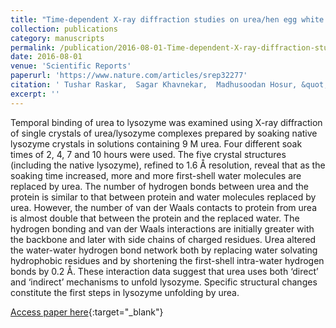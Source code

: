 ```yaml
---
title: "Time-dependent X-ray diffraction studies on urea/hen egg white lysozyme complexes reveal structural changes that indicate onset of denaturation"
collection: publications
category: manuscripts
permalink: /publication/2016-08-01-Time-dependent-X-ray-diffraction-studies-on-ureahen-egg-white-lysozyme-complexes-reveal-structural-changes-that-indicate-onset-of-denaturation
date: 2016-08-01
venue: 'Scientific Reports'
paperurl: 'https://www.nature.com/articles/srep32277'
citation: ' Tushar Raskar,  Sagar Khavnekar,  Madhusoodan Hosur, &quot;Time-dependent X-ray diffraction studies on urea/hen egg white lysozyme complexes reveal structural changes that indicate onset of denaturation.&quot; Scientific Reports, 2016.'
excerpt: ''
---
```


Temporal binding of urea to lysozyme was examined using X-ray diffraction of single crystals of urea/lysozyme complexes prepared by soaking native lysozyme crystals in solutions containing 9 M urea. Four different soak times of 2, 4, 7 and 10 hours were used. The five crystal structures (including the native lysozyme), refined to 1.6 Å resolution, reveal that as the soaking time increased, more and more first-shell water molecules are replaced by urea. The number of hydrogen bonds between urea and the protein is similar to that between protein and water molecules replaced by urea. However, the number of van der Waals contacts to protein from urea is almost double that between the protein and the replaced water. The hydrogen bonding and van der Waals interactions are initially greater with the backbone and later with side chains of charged residues. Urea altered the water-water hydrogen bond network both by replacing water solvating hydrophobic residues and by shortening the first-shell intra-water hydrogen bonds by 0.2 Å. These interaction data suggest that urea uses both ‘direct’ and ‘indirect’ mechanisms to unfold lysozyme. Specific structural changes constitute the first steps in lysozyme unfolding by urea.

[Access paper here](https://www.nature.com/articles/srep32277){:target="_blank"}
